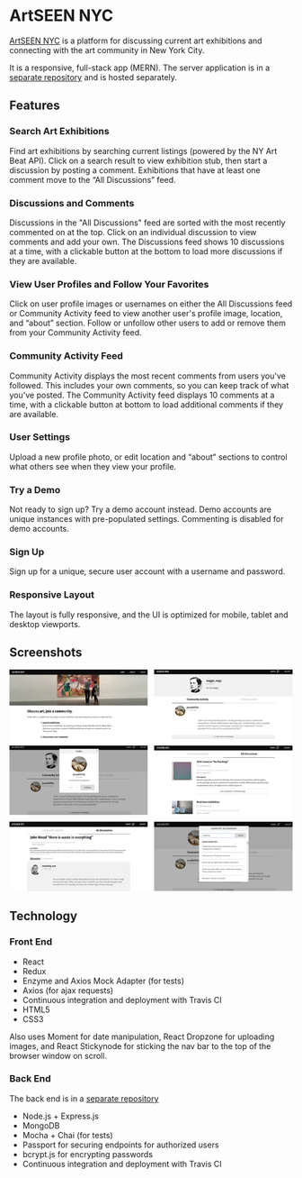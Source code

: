 # ArtSEEN NYC #

[ArtSEEN NYC](https://artseennyc.netlify.com) is a platform for discussing current art exhibitions and connecting with the art community in New York City.

It is a responsive, full-stack app (MERN). The server application is in a [separate repository](https://github.com/jasonlaning/artseen-nyc-api) and is hosted separately.

## Features ##

### Search Art Exhibitions ###
Find art exhibitions by searching current listings (powered by the NY Art Beat API). Click on a search result to view exhibition stub, then start a discussion by posting a comment. Exhibitions that have at least one comment move to the “All Discussions” feed.
### Discussions and Comments ###
Discussions in the "All Discussions" feed are sorted with the most recently commented on at the top. Click on an individual discussion to view comments and add your own. The Discussions feed shows 10 discussions at a time, with a clickable button at the bottom to load more discussions if they are available.
### View User Profiles and Follow Your Favorites ###
Click on user profile images or usernames on either the All Discussions feed or Community Activity feed to view another user's profile image, location, and “about” section. Follow or unfollow other users to add or remove them from your Community Activity feed.
### Community Activity Feed ###
Community Activity displays the most recent comments from users you've followed. This includes your own comments, so you can keep track of what you've posted. The Community Activity feed displays 10 comments at a time, with a clickable button at bottom to load additional comments if they are available.
### User Settings ###
Upload a new profile photo, or edit location and “about” sections to control what others see when they view your profile.
### Try a Demo ###
Not ready to sign up? Try a demo account instead. Demo accounts are unique instances with pre-populated settings. Commenting is disabled for demo accounts.
### Sign Up ###
Sign up for a unique, secure user account with a username and password.
### Responsive Layout ###
The layout is fully responsive, and the UI is optimized for mobile, tablet and desktop viewports.

## Screenshots ##

![](https://raw.githubusercontent.com/jasonlaning/artseen-nyc-client/master/public/screenshots-artseennyc.jpg)

## Technology ##

### Front End ###
- React
- Redux
- Enzyme and Axios Mock Adapter (for tests)
- Axios (for ajax requests)
- Continuous integration and deployment with Travis CI
- HTML5
- CSS3

Also uses Moment for date manipulation, React Dropzone for uploading images, and React Stickynode for sticking the nav bar to the top of the browser window on scroll.

### Back End ###

The back end is in a [separate repository](https://github.com/jasonlaning/artseen-nyc-api)

- Node.js + Express.js
- MongoDB
- Mocha + Chai (for tests)
- Passport for securing endpoints for authorized users
- bcrypt.js for encrypting passwords
- Continuous integration and deployment with Travis CI


